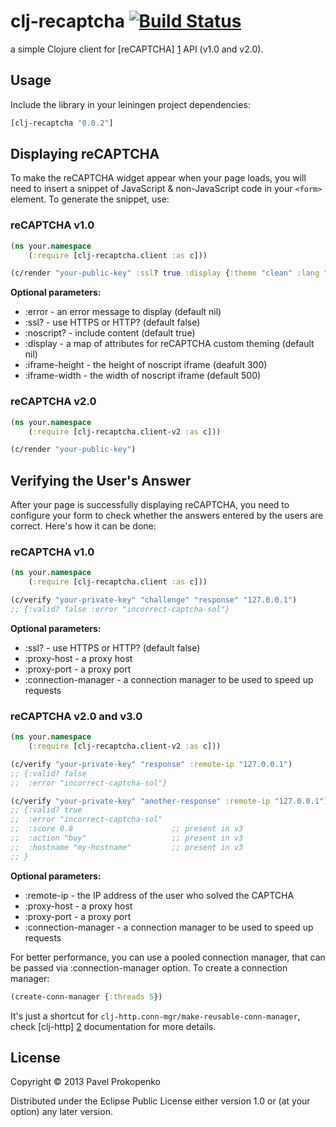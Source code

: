 # clj-recaptcha [![Build Status](https://travis-ci.org/propan/clj-recaptcha.svg?branch=master)](https://travis-ci.org/propan/clj-recaptcha)

a simple Clojure client for [reCAPTCHA] [1] API (v1.0 and v2.0).

## Usage

Include the library in your leiningen project dependencies:

```clojure
[clj-recaptcha "0.0.2"]
```

## Displaying reCAPTCHA

To make the reCAPTCHA widget appear when your page loads, you will need to insert a snippet of JavaScript & non-JavaScript code in your `<form>` element. To generate the snippet, use:

### reCAPTCHA v1.0

```clojure
(ns your.namespace
    (:require [clj-recaptcha.client :as c]))

(c/render "your-public-key" :ssl? true :display {:theme "clean" :lang "de"})
```

**Optional parameters:**

* :error         - an error message to display (default nil)
* :ssl?          - use HTTPS or HTTP? (default false)
* :noscript?     - include <noscript> content (default true)
* :display       - a map of attributes for reCAPTCHA custom theming (default nil)
* :iframe-height - the height of noscript iframe (deafult 300)
* :iframe-width  - the width of noscript iframe (default 500)

### reCAPTCHA v2.0

```clojure
(ns your.namespace
    (:require [clj-recaptcha.client-v2 :as c]))

(c/render "your-public-key")
```

## Verifying the User's Answer

After your page is successfully displaying reCAPTCHA, you need to configure your form to check whether the answers entered by the users are correct.
Here's how it can be done:

### reCAPTCHA v1.0

```clojure
(ns your.namespace
    (:require [clj-recaptcha.client :as c]))

(c/verify "your-private-key" "challenge" "response" "127.0.0.1")
;; {:valid? false :error "incorrect-captcha-sol"}
```
**Optional parameters:**

* :ssl?               - use HTTPS or HTTP? (default false)
* :proxy-host         - a proxy host
* :proxy-port         - a proxy port
* :connection-manager - a connection manager to be used to speed up requests

### reCAPTCHA v2.0 and v3.0

```clojure
(ns your.namespace
    (:require [clj-recaptcha.client-v2 :as c]))

(c/verify "your-private-key" "response" :remote-ip "127.0.0.1")
;; {:valid? false 
;;  :error "incorrect-captcha-sol"}

(c/verify "your-private-key" "another-response" :remote-ip "127.0.0.1")
;; {:valid? true 
;;  :error "incorrect-captcha-sol"
;;  :score 0.8                      ;; present in v3
;;  :action "buy"                   ;; present in v3
;;  :hostname "my-hostname"         ;; present in v3
;; }
```
**Optional parameters:**

* :remote-ip          - the IP address of the user who solved the CAPTCHA
* :proxy-host         - a proxy host
* :proxy-port         - a proxy port
* :connection-manager - a connection manager to be used to speed up requests

For better performance, you can use a pooled connection manager, that can be passed via :connection-manager option.
To create a connection manager:

```clojure
(create-conn-manager {:threads 5})
```
It's just a shortcut for `clj-http.conn-mgr/make-reusable-conn-manager`, check [clj-http] [2] documentation for more details.


## License

Copyright © 2013 Pavel Prokopenko

Distributed under the Eclipse Public License either version 1.0 or (at
your option) any later version.

[1]: https://developers.google.com/recaptcha/intro
[2]: https://github.com/dakrone/clj-http
